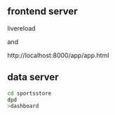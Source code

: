 ## frontend server
livereload

and

http://localhost:8000/app/app.html

## data server
```sh
cd sportsstore
dpd
>dashboard
```
